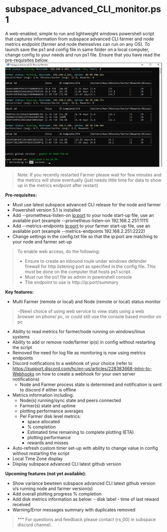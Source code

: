 # subspace_advanced_CLI_monitor.ps1
A web-enabled, simple to run and lightweight windows powershell script that captures information from subspace advanced CLI farmer and node metrics endpoint (farmer and node themselves can run on any OS).
To launch save the ps1 and config file in same folder on a local computer, change config to your needs and run ps1 file. Ensure that you have read the pre-requisites below.
![](https://github.com/irbujam/images/blob/main/ss_console_sample.JPG)

> Note: If you recently restarted Farmer please wait for few minutes and the metrics will show eventually (just needs little time for data to show up in the metrics endpoint after restart)

**Pre-requisites:**
- Must use latest subspace advanced CLI release for the node and farmer
- Powershell version 5.1 is installed
- Add --prometheus-listen-on <ip:port> to your node start-up file, use an available port (example --prometheus-listen-on 192.168.2.251:1111)  
- Add --metrics-endpoints <ip:port> to your farmer start-up file, use an available port (example --metrics-endpoints 192.168.2.251:2222)
- Change settings in the config.txt file so that the ip:port are matching to your node and farmer set-up

> To enable web access, do the following:
> - Ensure to create an inbound roule under windows defender firewall for http listening port as specified in the config file. This must be done on the computer that hosts ps1 script
> - Must run the ps1 file as admin in powershell console
> - The endpoint to use is http://ip:port/summary



**Key features:**
  - Multi Farmer (remote or local) and Node (remote or local) status monitor
  
> -(New) choice of using web service to view stats using a web browser on phone/ pc, or could still use the console based monitor on pc
  
  - Ability to read metrics for farmer/node running on windows/linux systems
  - Ability to add or remove node/farmer ip(s) in config without restarting the script
  - Removed the need for log file as monitoring is now using metrics endpoints
  - Discord notifications to a webhook of your choice (refer to https://support.discord.com/hc/en-us/articles/228383668-Intro-to-Webhooks on how to create a webhook for your own server notifications)
      - Node and Farmer process state is determined and notification is sent to discord if either is offline
  - Metrics information including:
      - Node(s) running/sync state and peers connected
      - Farmer(s) state and uptime
      - plotting performance averages 
      - Per Farmer disk level metrics:
          - space allocated
          - % completion 
          - Estimated time remaining to complete plotting (ETA)
          - plotting performance
          - rewards and misses
  - Auto-refresh custom timer set-up with ability to change value in config without restarting the script
  - Local Time Zone display
  - Display subspace advanced CLI latest github version
  
**Upcoming features (not yet available):**
  - Show variance bewteen subspace advanced CLI latest github version v/s running node and farmer version(s)
  - Add overall plotting progress % completion
  - Add disk metrics information as below:
          - disk label
          - time of last reward received
  - Warning/Error messages summary with duplicates removed

>*** For questions and feedback please contact (rs_00) in subspace discord channel.

